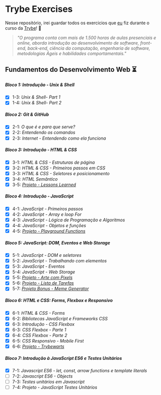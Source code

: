 # Trybe Exercises

Nesse repositório, irei guardar todos os exercicios que [eu](https://www.linkedin.com/in/annie-haurani-4237a61a0/) fiz durante o curso da [Trybe](https://www.betrybe.com/)! :rocket:

> _"O programa conta com mais de 1.500 horas de aulas presenciais e online, aborda introdução ao desenvolvimento de software, front-end, back-end, ciência da computação, engenharia de software, metodologias Ágeis e habilidades comportamentais."_

## Fundamentos do Desenvolvimento Web :hourglass_flowing_sand:

##### Bloco 1: Introdução - Unix & Shell

- [X] 1-3: _Unix & Shell- Part 1_
- [X] 1-4: _Unix & Shell- Part 2_

##### Bloco 2: Git & GitHub

- [X] 2-1: _O que é e para que serve?_
- [X] 2-2: _Entendendo os comandos_
- [X] 2-3: _Internet - Entendendo como ela funciona_

##### Bloco 3: Introdução - HTML & CSS

- [X] 3-1: _HTML & CSS - Estruturas de página_
- [X] 3-2: _HTML & CSS - Primeiros passos em CSS_
- [X] 3-3: _HTML & CSS - Seletores e posicionamento_
- [X] 3-4: _HTML Semântico_
- [X] 3-5: _[Projeto - Lessons Learned](https://github.com/anniehau/trybe-projects/tree/main/sd-015-b-project-lessons-learned)_

##### Bloco 4: Introdução - JavaScript

- [X] 4-1: _JavaScript - Primeiros passos_
- [X] 4-2: _JavaScript - Array e loop For_
- [X] 4-3: _JavaScript - Lógica de Programação e Algoritmos_
- [X] 4-4: _JavaScript - Objetos e funções_
- [X] 4-5: _[Projeto - Playground Functions](https://github.com/anniehau/trybe-projects/tree/main/sd-015-b-project-playground-functions)_

##### Bloco 5: JavaScript: DOM, Eventos e Web Storage

- [X] 5-1: _JavaScript - DOM e seletores_
- [X] 5-2: _JavaScript - Trabalhando com elementos_
- [X] 5-3: _JavaScript - Eventos_
- [X] 5-4: _JavaScript - Web Storage_
- [X] 5-5: _[Projeto - Arte com Pixels](https://github.com/anniehau/trybe-projects/tree/main/sd-015-b-project-pixels-art)_
- [X] 5-6: _[Projeto - Lista de Tarefas](https://github.com/anniehau/trybe-projects/tree/main/sd-015-b-project-todo-list)_
- [X] 5-7: _[Projeto Bonus - Meme Generator](https://github.com/anniehau/trybe-projects/tree/main/sd-015-b-project-meme-generator)_

##### Bloco 6: HTML e CSS: Forms, Flexbox e Responsivo

- [X] 6-1: _HTML & CSS - Forms_
- [X] 6-2: _Bibliotecas JavaScript e Frameworks CSS_
- [X] 6-3: _Introdução - CSS Flexbox_
- [X] 6-3: _CSS Flexbox - Parte 1_
- [X] 6-4: _CSS Flexbox - Parte 2_
- [X] 6-5: _CSS Responsivo - Mobile First_
- [X] 6-6: _[Projeto - Trybewarts](https://github.com/anniehau/trybe-projects/tree/main/sd-015-b-project-trybewarts)_

##### Bloco 7: Introdução à JavaScript ES6 e Testes Unitários

- [X] 7-1: _Javascript ES6 - let, const, arrow functions e template literals_
- [ ] 7-2: _Javascript ES6 - Objects_
- [ ] 7-3: _Testes unitários em Javascript_
- [ ] 7-4: _Projeto - JavaScript Testes Unitários_